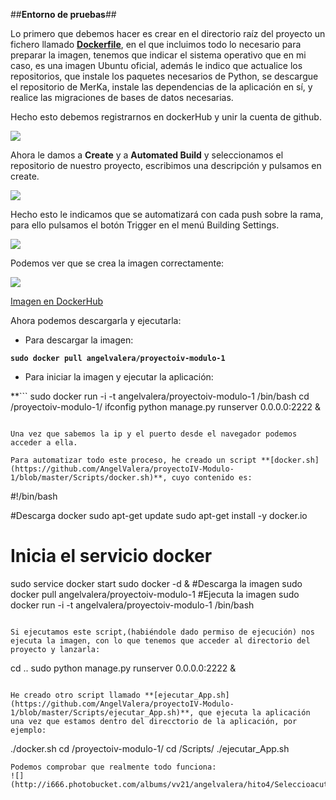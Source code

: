 ##**Entorno de pruebas**##

Lo primero que debemos hacer es crear en el directorio raíz del proyecto un fichero llamado **[Dockerfile](https://github.com/AngelValera/proyectoIV-Modulo-1/blob/master/Dockerfile)**, en el que incluimos todo lo necesario para preparar la imagen, tenemos que indicar el sistema operativo que en mi caso, es una imagen Ubuntu oficial, además le indico que actualice los repositorios, que instale los paquetes necesarios de Python, se descargue el repositorio de MerKa, instale las dependencias de la aplicación en sí, y realice las migraciones de bases de datos necesarias.

Hecho esto debemos registrarnos en dockerHub y unir la cuenta de github.

![](http://i666.photobucket.com/albums/vv21/angelvalera/hito4/Seleccioacuten_001_zpseqsayqpm.png)

Ahora le damos a **Create** y a **Automated Build** y seleccionamos el repositorio de nuestro proyecto, escribimos una descripción y pulsamos en create.

![](http://i666.photobucket.com/albums/vv21/angelvalera/hito4/Seleccioacuten_002_zpszd1a3clk.png)

Hecho esto le indicamos que se automatizará con cada push sobre la rama, para ello pulsamos el botón Trigger en el menú Building Settings.

![](http://i666.photobucket.com/albums/vv21/angelvalera/hito4/Seleccioacuten_003_zpspbqpn3ox.png)

Podemos ver que se crea la imagen correctamente:

![](http://i666.photobucket.com/albums/vv21/angelvalera/hito4/Seleccioacuten_004_zps36i0ck1y.png)

[Imagen en DockerHub](https://hub.docker.com/r/angelvalera/proyectoiv-modulo-1/)

Ahora podemos descargarla y ejecutarla:

* Para descargar la imagen:

**```sudo docker pull angelvalera/proyectoiv-modulo-1```**

* Para iniciar la imagen y ejecutar la aplicación:

**```
 sudo docker run -i -t angelvalera/proyectoiv-modulo-1 /bin/bash
cd /proyectoiv-modulo-1/
ifconfig
python manage.py runserver 0.0.0.0:2222 &
```**

Una vez que sabemos la ip y el puerto desde el navegador podemos acceder a ella.

Para automatizar todo este proceso, he creado un script **[docker.sh](https://github.com/AngelValera/proyectoIV-Modulo-1/blob/master/Scripts/docker.sh)**, cuyo contenido es:

```
#!/bin/bash

#Descarga docker
sudo apt-get update
sudo apt-get install -y docker.io
# Inicia el servicio docker
sudo service docker start
sudo docker -d &
#Descarga la imagen
sudo docker pull angelvalera/proyectoiv-modulo-1
#Ejecuta la imagen
sudo docker run -i -t angelvalera/proyectoiv-modulo-1 /bin/bash
```

Si ejecutamos este script,(habiéndole dado permiso de ejecución) nos ejecuta la imagen, con lo que tenemos que acceder al directorio del proyecto y lanzarla:

```
cd ..
sudo python manage.py runserver 0.0.0.0:2222 &
```

He creado otro script llamado **[ejecutar_App.sh](https://github.com/AngelValera/proyectoIV-Modulo-1/blob/master/Scripts/ejecutar_App.sh)**, que ejecuta la aplicación una vez que estamos dentro del direcctorio de la aplicación, por ejemplo:

```
./docker.sh
cd /proyectoiv-modulo-1/
cd /Scripts/
./ejecutar_App.sh
```
Podemos comprobar que realmente todo funciona:
![](http://i666.photobucket.com/albums/vv21/angelvalera/hito4/Seleccioacuten_005_zps6csk7sy7.png)